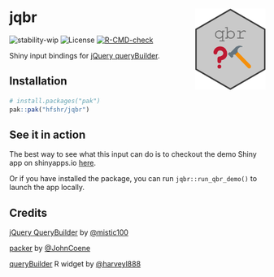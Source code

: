 # jqbr <img src='assets/img/hex-qbr.png' align="right" height="160" />

![stability-wip](https://img.shields.io/badge/stability-work_in_progress-lightgrey.svg)
![License](https://img.shields.io/badge/license-MIT-green?style=flat-square)
[![R-CMD-check](https://github.com/hfshr/jqbr/workflows/R-CMD-check/badge.svg)](https://github.com/hfshr/jqbr/actions)

Shiny input bindings for [jQuery queryBuilder](https://querybuilder.js.org/index.html).

## Installation

```r
# install.packages("pak")
pak::pak("hfshr/jqbr")

```

## See it in action

The best way to see what this input can do is to checkout the demo Shiny app on shinyapps.io [here](https://harryfish.shinyapps.io/qbr_demo).

Or if you have installed the package, you can run `jqbr::run_qbr_demo()` to launch the app locally.

## Credits

[jQuery QueryBuilder](https://querybuilder.js.org/) by [\@mistic100](https://github.com/mistic100)

[packer](https://github.com/JohnCoene/packer) by [\@JohnCoene](https://github.com/JohnCoene)

[queryBuilder](https://github.com/harveyl888/queryBuilder) R widget by [\@harveyl888](https://github.com/harveyl888)
